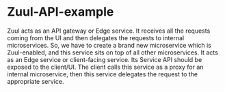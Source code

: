 # Zuul-API-example
Zuul acts as an API gateway or Edge service. It receives all the requests coming from the UI and then delegates the requests to internal microservices. So, we have to create a brand new microservice which is Zuul-enabled, and this service sits on top of all other microservices. It acts as an Edge service or client-facing service. Its Service API should be exposed to the client/UI. The client calls this service as a proxy for an internal microservice, then this service delegates the request to the appropriate service.
